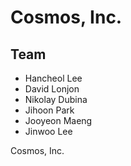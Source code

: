 Cosmos, Inc.
============

Team
----
* Hancheol Lee
* David Lonjon
* Nikolay Dubina
* Jihoon Park
* Jooyeon Maeng
* Jinwoo Lee

Cosmos, Inc.